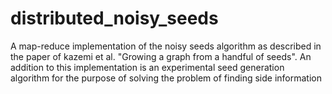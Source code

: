 # distributed_noisy_seeds
A map-reduce implementation of the noisy seeds algorithm as described in the paper of kazemi et al. "Growing a graph from a handful of seeds". An addition to this implementation is an experimental seed generation algorithm for the purpose of solving the problem of finding side information
